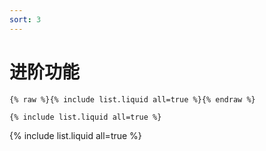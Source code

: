 ```yaml
---
sort: 3
---
```


# 进阶功能

```
{% raw %}{% include list.liquid all=true %}{% endraw %}

{% include list.liquid all=true %}
```

{% include list.liquid all=true %}
